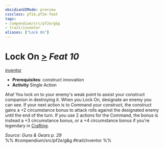 ```yaml
---
obsidianUIMode: preview
cssclass: pf2e,pf2e-feat
tags:
- compendium/src/pf2e/g&g
- trait/inventor
aliases: ["Lock On"]
---
```

# Lock On  [>](chapter-9-playing-the-game.md#Actions "Single Action") *Feat 10*  
[inventor](Reference/Rules/Traits/inventor-g-g.md "Inventor Class Trait")  

- **Prerequisites**: construct innovation
- **Activity** Single Action

Aha! You lock on to your enemy's weak point to assist your construct companion in destroying it. When you Lock On, designate an enemy you can see. If your next action is to Command your construct, the construct gains a +2 circumstance bonus to attack rolls against the designated enemy until the end of the turn. If you use 2 actions for the Command, the bonus is instead a +3 circumstance bonus, or a +4 circumstance bonus if you're legendary in [Crafting](skills.md#Crafting).

*Source: Guns & Gears p. 29*  
%% #compendium/src/pf2e/g&g #trait/inventor %%